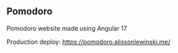 ## Pomodoro
Pomodoro website made using Angular 17

Production deploy: https://pomodoro.alissonlewinski.me/
